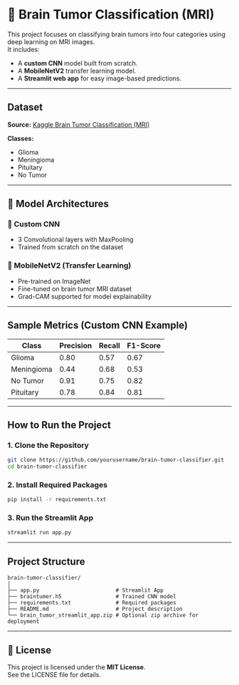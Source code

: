 # 🧠 Brain Tumor Classification (MRI)

This project focuses on classifying brain tumors into four categories using deep learning on MRI images.  
It includes:
- A **custom CNN** model built from scratch.
- A **MobileNetV2** transfer learning model.
- A **Streamlit web app** for easy image-based predictions.

---

##  Dataset

**Source:** [Kaggle Brain Tumor Classification (MRI)](https://www.kaggle.com/datasets)

**Classes:**
- Glioma
- Meningioma
- Pituitary
- No Tumor

---

## 🧠 Model Architectures

### 🔸 Custom CNN
- 3 Convolutional layers with MaxPooling
- Trained from scratch on the dataset

### 🔸 MobileNetV2 (Transfer Learning)
- Pre-trained on ImageNet
- Fine-tuned on brain tumor MRI dataset
- Grad-CAM supported for model explainability

---

##  Sample Metrics (Custom CNN Example)

| Class       | Precision | Recall | F1-Score |
|-------------|-----------|--------|----------|
| Glioma      | 0.80      | 0.57   | 0.67     |
| Meningioma  | 0.44      | 0.68   | 0.53     |
| No Tumor    | 0.91      | 0.75   | 0.82     |
| Pituitary   | 0.78      | 0.84   | 0.81     |

---

##  How to Run the Project

### 1. Clone the Repository
```bash
git clone https://github.com/yourusername/brain-tumor-classifier.git
cd brain-tumor-classifier
```

### 2. Install Required Packages
```bash
pip install -r requirements.txt
```

### 3. Run the Streamlit App
```bash
streamlit run app.py
```

---

##  Project Structure
```
brain-tumor-classifier/
│
├── app.py                        # Streamlit App
├── braintumer.h5                 # Trained CNN model
├── requirements.txt              # Required packages
├── README.md                     # Project description
└── brain_tumor_streamlit_app.zip # Optional zip archive for deployment
```

---

## 📄 License
This project is licensed under the **MIT License**.  
See the LICENSE file for details.
